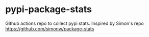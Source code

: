# pypi-package-stats
Github actions repo to collect pypi stats. Inspired by Simon's repo https://github.com/simonw/package-stats
